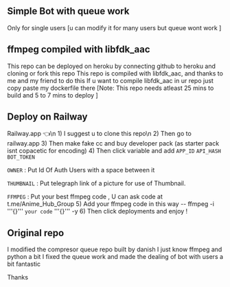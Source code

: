 ## Simple Bot with queue work 
Only for single users [u can modify it for many users but queue wont work ]

## ffmpeg compiled with libfdk_aac 

This repo can be deployed on heroku by connecting github to heroku and cloning or fork this repo 
This repo is compiled with libfdk_aac, and thanks to me and my friend  to do this 
If u want to compile libfdk_aac in ur repo just copy paste my dockerfile there 
[Note: This repo needs atleast 25 mins to build and 5 to 7 mins to deploy ]
## Deploy on Railway 
Railway.app 👈\n
1)
I suggest u to clone this repo\n
2)
Then go to railway.app
3)
Then make fake cc and buy developer pack (as starter pack isnt copacetic for encoding)
4)
Then click variable and add 
`APP_ID` `API_HASH` `BOT_TOKEN`

`OWNER` : Put Id Of Auth Users with a space between it

`THUMBNAIL` : Put telegraph link of a picture for use of Thumbnail.

`FFMPEG` : Put your best ffmpeg code , U can ask code at t.me/Anime_Hub_Group
5)
Add your ffmpeg code in this way -- ffmpeg -i '''{}''' `your code` '''{}''' -y 
6) Then click deployments and enjoy !

## Original repo 
I modified the compresor queue repo built by danish 
I just know ffmpeg and python a bit 
I fixed the queue work and made the dealing of bot with users a bit fantastic 

Thanks 
